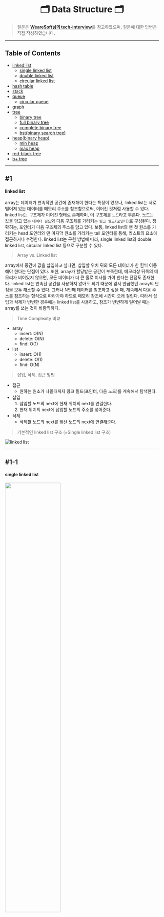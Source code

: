 <div align='center'>
  <h1>🗂 Data Structure 🗂</h1>
</div>

> 질문은 <strong>[WeareSoft님의 tech-interview](https://github.com/WeareSoft/tech-interview)</strong>를 참고하였으며, 질문에 대한 답변은 직접 작성하였습니다.

---

## Table of Contents

- [linked list](#1)
  - [single linked list](#1-1)
  - [double linked list](#1-2)
  - [circular linked list](#1-3)
- [hash table](#2)
- [stack](#3)
- [queue](#4)
  - [circular queue](#4-1)
- [graph](#5)
- [tree](#6)
  - [binary tree](#6-1)
  - [full binary tree](#6-2)
  - [complete binary tree](#6-3)
  - [bst(binary search tree)](#6-4)
- [heap(binary heap)](#7)
  - [min heap](#7-1)
  - [max heap](#7-2)
- [red-black tree](#8)
- [b+ tree](#9)

---

## #1

#### linked list

array는 데이터가 연속적인 공간에 존재해야 한다는 특징이 있으나, linked list는 서로 떨어져 있는 데이터를 메모리 주소를 참조함으로써, 이어진 것처럼 사용할 수 있다. linked list는 구조체가 이어진 형태로 존재하며, 이 구조체를 `노드`라고 부른다. 노드는 값을 담고 있는 `데이터 필드`와 다음 구조체를 가리키는 `링크 필드(포인터)`로 구성된다. 정확히는, 포인터가 다음 구조체의 주소를 담고 있다. 보통, linked list의 맨 첫 원소를 가리키는 head 포인터와 맨 마지막 원소를 가리키는 tail 포인터를 통해, 리스트의 요소에 접근하거나 수정한다. linked list는 구현 방법에 따라, single linked list와 double linked list, circular linked list 등으로 구분할 수 있다.

> Array vs. Linked list

array에서 중간에 값을 삽입하고 싶다면, 삽입할 위치 뒤의 모든 데이터가 한 칸씩 이동해야 한다는 단점이 있다. 또한, array가 할당받은 공간이 부족한데, 메모리상 뒤쪽의 메모리가 비어있지 않으면, 모든 데이터가 더 큰 홀로 이사를 가야 한다는 단점도 존재한다. linked list는 연속된 공간을 사용하지 않아도 되기 때문에 앞서 언급했던 array의 단점을 모두 해소할 수 있다. 그러나 N번째 데이터를 참조하고 싶을 때, 계속해서 다음 주소를 참조하는 형식으로 따라가야 하므로 메모리 참조에 시간이 오래 걸린다. 따라서 삽입과 삭제가 빈번한 경우에는 linked list를 사용하고, 참조가 빈번하게 일어날 때는 array를 쓰는 것이 바람직하다.

> Time Complexity 비교

- array
  - insert: O(N)
  - delete: O(N)
  - find: O(1)
- list
  - insert: O(1)
  - delete: O(1)
  - find: O(N)

> 삽입, 삭제, 접근 방법

- 접근
  - 원하는 원소가 나올때까지 링크 필드(포인터, 다음 노드)를 계속해서 탐색한다.
- 삽입
  1. 삽입할 노드의 next에 현재 위치의 next를 연결한다.
  2. 현재 위치의 next에 삽입할 노드의 주소를 넣어준다.
- 삭제
  - 삭제할 노드의 next를 앞선 노드의 next에 연결해준다.

> 기본적인 linked list 구조 (=Single linked list 구조)

![linked list](/images/sally/2021-07-01-04-51-16.png)

---

## #1-1

#### single linked list

<img src="/images/sally/2021-07-01-05-07-59.png" width="60%">

[#1 Linked list](#1)에서 언급한 내용은 모두 Single linked list에 해당한다. Single linked list는 linked list 중에서도 가장 기본적인 구조로 되어 있으며, head에서 tail까지 단방향으로 포인터가 이어져 있으므로 N 번째 노드에서 N-1 번째 노드에 접근할 수 없다. 대신, 다시 head로부터 N-1 번의 탐색을 통해 접근해야 한다.

#### References

- [연결 리스트의 개념과 종류 - suitepotato](https://velog.io/@suitepotato/00007)

---

## #1-2

#### double linked list

<img src="/images/sally/2021-07-01-05-12-52.png" width="60%">

[#1-1 Single linked list](#1-1)은 단방향 연결이기 때문에 한번 다음 노드로 이동하면, 이전 노드로 돌아가기 힘들다는 단점이 있었다. 그러나 Double linked list는 뒤의 노드의 주소뿐만 아니라, 이전 노드의 주소도 담고 있다. 하나의 노드는 하나의 데이터와 두 개의 링크를 가지고 있으며, 각각의 링크를 prev와 next라고 부른다. 다음 노드를 참조하고 싶다면 next 링크가 담고 있는 주소를 확인하면 되고, 이전의 노드를 참조하고 싶다면 prev 링크가 가지는 주소를 확인하면 된다.

#### References

- [연결 리스트의 개념과 종류 - suitepotato](https://velog.io/@suitepotato/00007)

---

## #1-3

#### circular linked list

<img src="/images/sally/2021-07-01-05-12-42.png" width="60%">

앞서 언급했던 linked list 유형들과는 다르게, tail이 다시 head를 가리키는 구조를 가지고 있다. 따라서, tail 노드의 next에는 NULL이 들어가는 것 대신, head의 주소가 들어간다.

#### References

- [연결 리스트의 개념과 종류 - suitepotato](https://velog.io/@suitepotato/00007)

---

## #2

#### hash table

해시 테이블은 (Key, Value)로 데이터를 저장하는 자료구조 중 하나로 빠르게 데이터를 검색할 수 있는 자료구조이다. 해시 테이블이 빠른 검색속도를 제공하는 이유는 내부적으로 배열(버킷)을 사용하여 데이터를 저장하기 때문이다. 해시 테이블은 각각의 Key값에 해시함수를 적용해 배열의 고유한 index를 생성하고, 이 index를 활용해 값을 저장하거나 검색하게 된다. 여기서 실제 값이 저장되는 장소를 버킷 또는 슬롯이라고 한다.

![img](/images/sally/2021-07-01-05-31-53.png)

예를 들어, `(Key, Value)쌍` 구조를 가지는 데이터 `("John Smith", "521-1234")`를 크기가 16인 해시 테이블에 저장한다고 하자. 그러면 먼저 `index = hash_function("John Smith") % 16` 연산을 통해 index 값을 계산한다. 그리고 `array[index] = "521-1234"` 로 value를 저장하게 된다. 이러한 구조로 데이터를 저장하면 Key값으로 데이터를 찾을 때 해시 함수를 1번만 수행하면 되므로 매우 빠르게 데이터를 저장/삭제/조회할 수 있다. 해시테이블의 평균 시간복잡도는 O(1)이다.

> 해시(Hash)값이 충돌하는 경우

만약 "John Smith"를 해시 함수를 돌려 나온 값과 "Sandra Dee"를 해시 함수를 돌려 나온 값이 동일하다면, 아래와 같이 해결할 수 있다.

**해결방법 1: Separate Chaining(분리 연결법)**

![img](/images/sally/2021-07-01-05-35-24.png)

동일한 버킷의 데이터에 대해 자료구조를 활용해 추가 메모리를 사용하여 다음 데이터의 주소를 저장하는 방법이다. 동일한 해시 값을 가지면, 동일한 버킷 안에 엔트리를 할당해줘야한다. 이 때, 버킷 내부의 엔트리 값들은 linked list 형태로 이어준다. 이러한 Chaining 방식은 해시 테이블의 확장이 필요없고 간단하게 구현이 가능하며, 손쉽게 삭제할 수 있다는 장점이 있다. 하지만 데이터의 수가 많아지면 동일한 버킷에 chaining되는 데이터가 많아지며 그에 따라 캐시의 효율성이 감소한다는 단점이 있다.

**해결방법 2: Open Addressing(개방주소법)**

Open Addressing이란 추가적인 메모리를 사용하는 Chaining 방식과 다르게 비어있는 해시 테이블의 공간을 활용하는 방법이다. Open Addressing을 구현하기 위한 대표적인 방법으로는 3가지 방식이 존재한다.

- **Linear Probing**: 현재의 버킷 index로부터 고정폭 만큼씩 이동하여 차례대로 검색해 비어 있는 버킷에 데이터를 저장한다.
- **Quadratic Probing**: 해시의 저장순서 폭을 제곱으로 저장하는 방식이다. 예를 들어 처음 충돌이 발생한 경우에는 1만큼 이동하고 그 다음 계속 충돌이 발생하면 2^2, 3^2 칸씩 옮기는 방식이다.
- **Double Hashing Probing**: 해시된 값을 한번 더 해싱하여 해시의 규칙성을 없애버리는 방식이다. 해시된 값을 한번 더 해싱하여 새로운 주소를 할당하기 때문에 다른 방법들보다 많은 연산을 하게 된다.

충돌을 방지하는 방법들은 데이터의 규칙성(클러스터링)을 방지하기 위한 방식이지만 공간을 많이 사용한다는 치명적인 단점이 있다. 만약 테이블이 꽉 차있는 경우라면 테이블을 확장해주어야 하는데, 이는 매우 심각한 성능의 저하를 불러오기 때문에 가급적이면 확정을 하지 않도록 테이블을 설계해주어야 한다. (통계적으로 해시 테이블의 공간 사용률이 70% ~ 80%정도가 되면 해시의 충돌이 빈번하게 발생하여 성능이 저하되기 시작한다고 한다.) 또한 해시 테이블에서 자주 사용하게 되는 데이터를 Cache에 적용하면 효율을 높일 수 있다. 자주 hit하게 되는 데이터를 캐시에서 바로 찾음으로써 해시 테이블의 성능을 향상시킬 수 있다.

> Time Complexity

- 삽입, 삭제, 탐색
  - 해시 충돌이 일어나지 않는 경우에 O(1), 충돌이 일어난다면 최악의 경우에 O(N)의 시간 복잡도를 가진다.
  - O(N): 해시 충돌로 인해서 하나의 버킷에 여러 엔트리가 연결되어있는 경우에 모든 엔트리를 탐색해야할 수 있다.

#### References

- [[자료구조] 해시테이블(HashTable)이란? - MangKyu's Diary](https://mangkyu.tistory.com/102)

---

## #3

#### stack

**LIFO (Last In First Out)** 구조의 자료형으로 한 쪽으로만 데이터를 넣고 뺄 수 있다.

`push` 명령으로 데이터를 넣고, `pop` 명령으로 가장 마지막에 들어간 데이터를 빼낸다.

<div align='center'>
    <img src='../images/heath/stack.png' height='250px '/>
</div>
<br/>

stack 은 브라우저의 뒤로가기 기능, ctrl + z (되돌리기), 지역 변수와 매개변수를 저장하는 stack 메모리 등에 사용된다. 이외에도 DFS 알고리즘 등 다양한 곳에 사용되는 자료형이다.

stack 에 데이터가 꽉 차서 더 넣을 공간이 없는데 데이터를 push 하는 경우 `overflow`, 반대로 데이터가 없는데 pop 하는 경우를 `underflow` 라고 한다.

#### References
- [[자료구조] 스택, 큐는 무엇인가? - 마이구미](https://mygumi.tistory.com/357)
- [[자료구조] 스택(Stack), 큐(Queue), 덱(Deque) - Choiiis](https://velog.io/@choiiis/%EC%9E%90%EB%A3%8C%EA%B5%AC%EC%A1%B0-%EC%8A%A4%ED%83%9DStack%EA%B3%BC-%ED%81%90Queue)

---

## #4

#### queue

**FIFO (First In First Out)** 구조의 자료형으로 출구(front)와 입구(rear or back)가 따로 존재하여 먼저 입력된 데이터가 먼저 반환된다.

`push` 명령으로 rear 에 자료를 넣는다. rear += 1 되어 다음에 데이터를 받을 메모리를 가리켜야 한다.  
`pop` 명령으로 front 에서 데이터를 빼낸다. front += 1 되어 다음에 데이터를 반환할 메모리를 가리켜야 한다.

<div align='center'>
    <img src='../images/heath/queue.png' height='150px '/>
</div>
<br/>

queue 는 CPU 연산처리 작업대기, 프린터 인쇄, 프로세스 관리 등 들어온 순서를 보장해야하는 경우 사용된다. 이외에도 BFS 알고리즘 등에 사용된다.

queue 의 rear 가 기리키는 공간에 데이터가 있는데 데이터를 push 하는 경우 `overflow`, 반대로 front 가 가리키는 공간에 데이터가 없는데 pop 하는 경우를 `underflow` 라고 한다.

#### References
- [[자료구조] 스택, 큐는 무엇인가? - 마이구미](https://mygumi.tistory.com/357)
- [[자료구조] 스택(Stack), 큐(Queue), 덱(Deque) - Choiiis](https://velog.io/@choiiis/%EC%9E%90%EB%A3%8C%EA%B5%AC%EC%A1%B0-%EC%8A%A4%ED%83%9DStack%EA%B3%BC-%ED%81%90Queue)

---

## #4-1

#### circular queue

크기가 N 인 queue 에서 모든 원소를 다 채우면 rear 는 N-1 을 가리킨다. 이 때, pop 으로 제일 처음 원소를 제거하면 queue 에 남은 공간 1개가 생긴다. 하지만 rear 는 마지막을 가리키고 있기 때문에 더이상 원소를 추가할 수 없다. 이 문제를 해결하기 위해 원형 형태의 `circular queue` 를 사용한다.

<div align='center'>
    <img src='../images/heath/circular_queue.png' height='150px '/>
</div>
<br/>

queue 와 같이 FIFO 구조이다.   

처음에는 front 와 rear 가 같은 메모리를 가리킨다.   
데이터를 입력하기 위해 rear 는 메모리가 꽉찼는지 검사한다. 꽉찬 경우는 rear 다음 번의 메모리가 front 를 가리키는 경우 (rear + 1 == front) 인데, 꽉차지 않았다면 데이터를 입력하고 rear 는 다음 메모리로 이동한다.  
데이터를 반환하기 위해 front 는 메모리가 비었는지 검사한다. 빈 경우에는 현재 front 위치와 rear 위치가 같은 경우 (rear == front) 인데, 비지 않았다면 데이터를 반환하고 front 는 다음 메모리로 이동한다.

#### References
- [[자료구조] 큐(QUEUE)와 원형큐(CIRCULAR QUEUE) 개념과 구현 - reakwon](https://reakwon.tistory.com/30)

---

## #5

#### graph

그래프는 정점과 간선으로 이루어진 자료구조이다. 정점 간의 연결관계는 간선으로 나타낸다.

##### 그래프의 종류

<img src="/images/sally/2021-07-01-13-15-10.png" width="50%">  

간선이 담고있는 정보와 연결 상태에 따라 그래프의 종류가 나뉜다. 두 정점을 연결하는 간선에 방향이 없다면 `무방향 그래프`, 두 정점을 연결하는 간선에 방향이 존재하면 `방향 그래프`라고 부른다. 방향 그래프는 간선의 방향으로만 이동할 수 있다. 두 정점을 이동할 때 비용이 발생하면 `가중치 그래프`로 나타낼 수 있다. 모든 정점이 간선으로 연결된 경우, `완전 그래프`라고 부른다.

##### 그래프 구현 방식

<img src="/images/sally/2021-07-01-12-54-57.png" width="60%">

- 인접행렬 방식
  - 노드를 인덱스로 삼는 2차원 배열을 만든다.
  - 각 노드가 간선으로 연결되어있으면 배열에 1을 넣어주고, 연결되지 않았다면 0을 넣어준다.
  - 두 노드의 연결관계를 조회할 때, O(1) 시간이 걸린다.
  - 그러나 모든 정점에 대해, 간선 정보를 입력해야하므로 초기화에 <!-- $O(N^2)$ --> <img style="transform: translateY(0.1em); background: white;" src="https://render.githubusercontent.com/render/math?math=O(N%5E2)"> 시간이 소요된다.
 - 노드의 수가 많고, 간선의 수가 적은 그래프의 경우에, 공간을 낭비하게 된다.

<img src="/images/sally/2021-07-01-12-55-08.png" width="70%">  

- 인접리스트 방식
  - 그래프의 노드들을 리스트로 표현한다. head 노드와 연결된 노드들을 링크에 달아준다.
  - 한 정점에 연결된 노드들의 정보를 얻기 위해서 O(M) 시간이 걸린다.(M: 간선의 수)
  - 간선 정보만 유지하므로, 공간 낭비가 적다.
  - 두 정점이 연결되었는지 확인하기 위해서 O(M) 시간이 걸리며, 구현이 비교적 어렵다.

##### 그래프 용어

그래프에서 사용하는 용어는 다음과 같다.

- `정점(vertice)` : 노드(node)라고도 하며 정점에는 데이터가 저장된다.
- `간선(edge)`: 링크(arcs)라고도 하며 노드간의 관계를 나타낸다.
- `인접 정점(adjacent vertex)` : 간선에 의해 직접 연결된 정점이다.
- `단순 경로(simple-path)` : 경로 중 반복되는 정점이 없는것, 같은 간선을 자나가지 않는 경로이다.
- `차수(degree)` : 무방향 그래프에서 하나의 정점에 인접한 정점의 수이다.
- `진출 차수(out-degree)` : 방향그래프에서 사용되는 용어로 한 노드에서 외부로 향하는 간선의 수를 뜻한다.
- `진입차수(in-degree)` : 방향그래프에서 사용되는 용어로 외부 노드에서 들어오는 간선의 수를 뜻한다.

#### References

- [[Algorithm] 자료구조 그래프(Graph)란 무엇인가? - 코딩팩토리](https://coding-factory.tistory.com/610)

---

## #6

#### tree

#### References

---

## #6-1

#### binary tree

#### References

---

## #6-2

#### full binary tree

#### References

---

## #6-3

#### complete binary tree

#### References

---

## #6-4

#### bst(binary search tree)

#### References

---

## #7

#### heap(binary heap)

#### References

---

## #7-1

#### min heap

#### References

---

## #7-2

#### max heap

#### References

---

## #8

#### red-black tree

#### References

---

## #9

#### b+ tree

#### References

---
